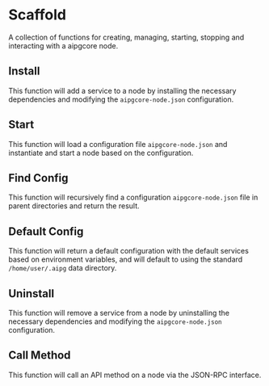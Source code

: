 # Scaffold
A collection of functions for creating, managing, starting, stopping and interacting with a aipgcore node.

## Install
This function will add a service to a node by installing the necessary dependencies and modifying the `aipgcore-node.json` configuration.

## Start
This function will load a configuration file `aipgcore-node.json` and instantiate and start a node based on the configuration.

## Find Config
This function will recursively find a configuration `aipgcore-node.json` file in parent directories and return the result.

## Default Config
This function will return a default configuration with the default services based on environment variables, and will default to using the standard `/home/user/.aipg` data directory.

## Uninstall
This function will remove a service from a node by uninstalling the necessary dependencies and modifying the `aipgcore-node.json` configuration.

## Call Method
This function will call an API method on a node via the JSON-RPC interface.
